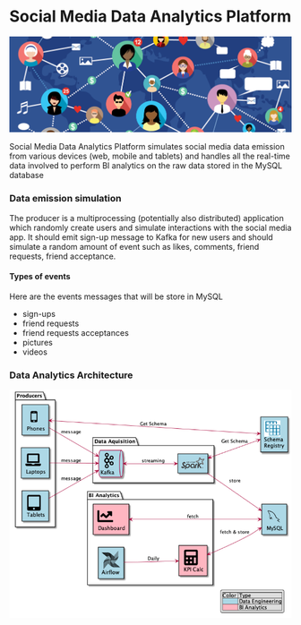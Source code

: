 # Social Media Data Analytics Platform
<img src="img/output/social_media.png" />

Social Media Data Analytics Platform simulates social media data emission from various devices (web, mobile and tablets) and handles all the real-time data involved to perform BI analytics on the raw data stored in the MySQL database

### Data emission simulation
The producer is a multiprocessing (potentially also distributed) application which randomly create users and simulate interactions with the social media app.
It should emit sign-up message to Kafka for new users and should simulate a random amount of event such as likes, comments, friend requests, friend acceptance. 

#### Types of events
Here are the events messages that will be store in MySQL
- sign-ups
- friend requests
- friend requests acceptances
- pictures
- videos

### Data Analytics Architecture

<kbd>
    <img src="img/output/overview.png" />
</kbd>
